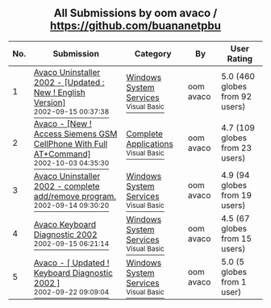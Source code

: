 ﻿<div align="center">

## All Submissions by oom avaco / https://github.com/buananetpbu

</div>

No.  | Submission | Category | By   | User Rating
---- | ---------- | -------- | ---- | -----------
1 | [Avaco Uninstaller 2002 \- \[Updated : New \! English Version\]<br /><sup>2002-09-15 00:37:38</sup>](https://github.com/Planet-Source-Code/oom-avaco-avaco-uninstaller-2002-updated-new-english-version__1-38980) | [Windows System Services<br /><sup>Visual Basic</sup>](../ByCategory/windows-system-services__1-35.md) | oom avaco | 5.0 (460 globes from 92 users)
2 | [Avaco \- \[New \! Access Siemens GSM CellPhone With Full AT\+Command\]<br /><sup>2002-10-03 04:35:30</sup>](https://github.com/Planet-Source-Code/oom-avaco-avaco-new-access-siemens-gsm-cellphone-with-full-at-command__1-39444) | [Complete Applications<br /><sup>Visual Basic</sup>](../ByCategory/complete-applications__1-27.md) | oom avaco | 4.7 (109 globes from 23 users)
3 | [Avaco Uninstaller 2002 \- complete add/remove program\.<br /><sup>2002-09-14 09:30:20</sup>](https://github.com/Planet-Source-Code/oom-avaco-avaco-uninstaller-2002-complete-add-remove-program__1-38906) | [Windows System Services<br /><sup>Visual Basic</sup>](../ByCategory/windows-system-services__1-35.md) | oom avaco | 4.9 (94 globes from 19 users)
4 | [Avaco Keyboard Diagnostic 2002<br /><sup>2002-09-15 06:21:14</sup>](https://github.com/Planet-Source-Code/oom-avaco-avaco-keyboard-diagnostic-2002__1-39014) | [Windows System Services<br /><sup>Visual Basic</sup>](../ByCategory/windows-system-services__1-35.md) | oom avaco | 4.5 (67 globes from 15 users)
5 | [Avaco \- \[ Updated \! Keyboard Diagnostic 2002 \]<br /><sup>2002-09-22 09:09:04</sup>](https://github.com/Planet-Source-Code/oom-avaco-avaco-updated-keyboard-diagnostic-2002__1-39441) | [Windows System Services<br /><sup>Visual Basic</sup>](../ByCategory/windows-system-services__1-35.md) | oom avaco | 5.0 (5 globes from 1 user)
